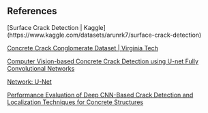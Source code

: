 ## References

<!-- Explicitly insert bibliography here -->
<div id="refs"></div>
[Surface Crack Detection | Kaggle](https://www.kaggle.com/datasets/arunrk7/surface-crack-detection)

[Concrete Crack Conglomerate Dataset | Virginia Tech](https://data.lib.vt.edu/articles/dataset/Concrete_Crack_Conglomerate_Dataset/16625056)

[Computer Vision-based Concrete Crack Detection using U-net Fully Convolutional Networks](https://doi.org/10.1016/j.autcon.2019.04.005)

[Network: U-Net](https://arxiv.org/abs/1505.04597v1)

[Performance Evaluation of Deep CNN-Based Crack Detection and Localization Techniques for Concrete Structures](https://doi.org/10.3390/s21051688)
